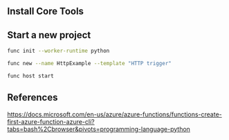 

## Install Core Tools

## Start a new project

```sh
func init --worker-runtime python
```

```sh
func new --name HttpExample --template "HTTP trigger"
```

```sh
func host start
```


## References

https://docs.microsoft.com/en-us/azure/azure-functions/functions-create-first-azure-function-azure-cli?tabs=bash%2Cbrowser&pivots=programming-language-python